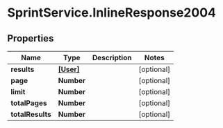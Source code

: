 # SprintService.InlineResponse2004

## Properties

Name | Type | Description | Notes
------------ | ------------- | ------------- | -------------
**results** | [**[User]**](User.md) |  | [optional] 
**page** | **Number** |  | [optional] 
**limit** | **Number** |  | [optional] 
**totalPages** | **Number** |  | [optional] 
**totalResults** | **Number** |  | [optional] 


